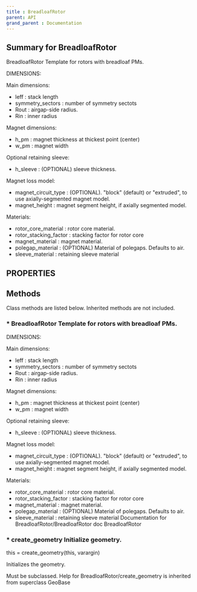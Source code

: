 ```yaml
---
title : BreadloafRotor
parent: API
grand_parent : Documentation
---
```

## Summary for BreadloafRotor
BreadloafRotor Template for rotors with breadloaf PMs.

DIMENSIONS:

Main dimensions:
* leff : stack length
* symmetry_sectors : number of symmetry sectots
* Rout : airgap-side radius.
* Rin : inner radius

Magnet dimensions:
* h_pm : magnet thickness at thickest point (center)
* w_pm : magnet width

Optional retaining sleeve:
* h_sleeve : (OPTIONAL) sleeve thickness.

Magnet loss model:
* magnet_circuit_type : (OPTIONAL). "block" (default) or
"extruded", to use axially-segmented magnet model.
* magnet_height : magnet segment height, if axially segmented
model.

Materials:
* rotor_core_material : rotor core material.
* rotor_stacking_factor : stacking factor for rotor core
* magnet_material : magnet material.
* polegap_material : (OPTIONAL) Material of polegaps. Defaults to
air.
* sleeve_material : retaining sleeve material
## PROPERTIES
## Methods
Class methods are listed below. Inherited methods are not included.
### * BreadloafRotor Template for rotors with breadloaf PMs.

DIMENSIONS:

Main dimensions:
* leff : stack length
* symmetry_sectors : number of symmetry sectots
* Rout : airgap-side radius.
* Rin : inner radius

Magnet dimensions:
* h_pm : magnet thickness at thickest point (center)
* w_pm : magnet width

Optional retaining sleeve:
* h_sleeve : (OPTIONAL) sleeve thickness.

Magnet loss model:
* magnet_circuit_type : (OPTIONAL). "block" (default) or
"extruded", to use axially-segmented magnet model.
* magnet_height : magnet segment height, if axially segmented
model.

Materials:
* rotor_core_material : rotor core material.
* rotor_stacking_factor : stacking factor for rotor core
* magnet_material : magnet material.
* polegap_material : (OPTIONAL) Material of polegaps. Defaults to
air.
* sleeve_material : retaining sleeve material
Documentation for BreadloafRotor/BreadloafRotor
doc BreadloafRotor

### * create_geometry Initialize geometry.

this = create_geometry(this, varargin)

Initializes the geometry.

Must be subclassed.
Help for BreadloafRotor/create_geometry is inherited from superclass GeoBase

